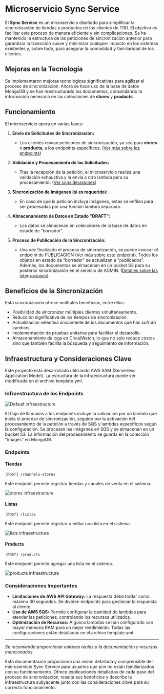 # Microservicio Sync Service

El **Sync Service** es un microservicio diseñado para simplificar la sincronización de tiendas y productos de los clientes de TRD. El objetivo es facilitar este proceso de manera eficiente y sin complicaciones. Se ha mantenido la estructura de las peticiones de sincronización anterior para garantizar la transición suave y minimizar cualquier impacto en los sistemas existentes y, sobre todo, para asegurar la comodidad y familiaridad de los clientes.

## Mejoras en la Tecnología

Se implementaron mejoras tecnológicas significativas para agilizar el proceso de sincronización. Ahora se hace uso de la base de datos MongoDB y se han reestructurado los documentos, consolidando la información necesaria en las colecciones de **stores** y **products**.

## Funcionamiento

El microservicio opera en varias fases:

1. **Envío de Solicitudes de Sincronización:**

   - Los clientes envían peticiones de sincronización, ya sea para **stores** o **products**, a los endpoints específicos. ([Ver más sobre los endpoints](#endpoints))

2. **Validación y Procesamiento de las Solicitudes:**

   - Tras la recepción de la petición, el microservicio realiza una validación exhaustiva y la envía a otro lambda para su procesamiento. ([Ver consideraciones](#consideraciones-importantes))

3. **Sincronización de Imágenes (si es requerido):**

   - En caso de que la petición incluya imágenes, estas se enfilan para ser procesadas por una función lambda separada.

4. **Almacenamiento de Datos en Estado "DRAFT":**

   - Los datos se almacenan en colecciones de la base de datos en estado de "borrador".

5. **Proceso de Publicación de la Sincronización:**
   - Una vez finalizado el proceso de sincronización, se puede invocar el endpoint de PUBLICACIÓN ([Ver más sobre este endpoint](enlace_endpoint)). Todos los objetos en estado de "borrador" se actualizan a "publicados". Además, los documentos se almacenan en un bucket S3 para su posterior sincronización en el servicio de ADMIN. ([Detalles sobre las integraciones](enlace_integraciones))

## Beneficios de la Sincronización

Esta sincronización ofrece múltiples beneficios, entre ellos:

- Posibilidad de sincronizar múltiples clientes simultáneamente.
- Reducción significativa de los tiempos de sincronización.
- Actualización selectiva únicamente de los documentos que han sufrido cambios.
- Implementación de pruebas unitarias para facilitar el desarrollo.
- Almacenamiento de logs en CloudWatch, lo que no solo reduce costos sino que también facilita la búsqueda y seguimiento de información.

## Infraestructura y Consideraciones Clave

Este proyecto está desarrollado utilizando AWS SAM (Serverless Application Model). La estructura de la infraestructura puede ser modificada en el archivo template.yml.

### Infraestructura de los Endpoints

![Default infraestructure](./docs/arquitectura-default.jpg)

El flujo de llamadas a los endpoints incluye la validación por un lambda que inicia el proceso de sincronización, seguido por la activación del procesamiento de la petición a través de SQS y lambdas específicos según la configuración. Se procesan las imágenes en SQS y se almacenan en un bucket S3. La información del procesamiento se guarda en la colección "images" en MongoDB.

### Endpoints

#### Tiendas

```
[POST] /channels-stores
```
Este endpoint permite registrar tiendas y canales de venta en el sistema.


![stores infraestructure](./docs/arquitectura-stores.jpg)

#### Listas

```
[POST] /listas
```
Este endpoint permite registrar o editar una lista en el sistema.

![lists infraestructure](./docs/arquitectura-lists.jpg)

#### Products

```
[POST] /products
```
Este endpoint permite agregar una lista en el sistema.

![products infraestructure](./docs/arquitectura-products.jpg)

### Consideraciones Importantes

- **Limitaciones de AWS API Gateway:** La respuesta debe tardar como máximo 30 segundos. Se dividen endpoints para gestionar la respuesta al cliente.
- **Uso de AWS SQS:** Permite configurar la cantidad de lambdas para atender las peticiones, controlando los recursos utilizados.
- **Optimización de Recursos:** Algunos lambdas se han configurado con mayor memoria RAM para un mejor rendimiento. Todas las configuraciones están detalladas en el archivo template.yml.

-------

_Se recomienda proporcionar enlaces reales a la documentación y recursos mencionados._

Esta documentación proporciona una visión detallada y comprensible del microservicio Sync Service para usuarios que aún no están familiarizados con su funcionamiento. Ofrece explicaciones detalladas de cada paso del proceso de sincronización, resalta sus beneficios y describe la infraestructura subyacente junto con las consideraciones clave para su correcto funcionamiento.
